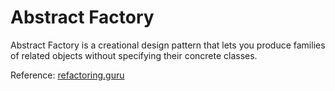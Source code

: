 # Abstract Factory
Abstract Factory is a creational design pattern that lets you produce families of related objects without specifying their concrete classes.

Reference: [refactoring.guru](https://refactoring.guru/design-patterns/abstract-factory)